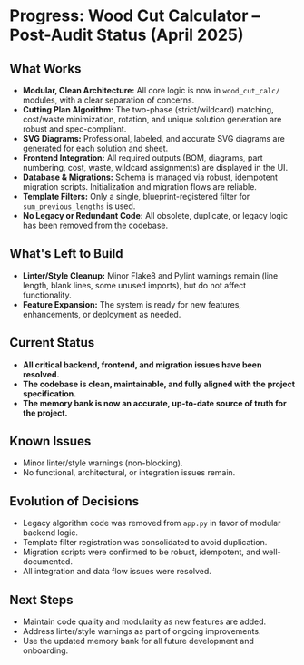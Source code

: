 # Progress: Wood Cut Calculator – Post-Audit Status (April 2025)

## What Works

- **Modular, Clean Architecture:** All core logic is now in `wood_cut_calc/` modules, with a clear separation of concerns.
- **Cutting Plan Algorithm:** The two-phase (strict/wildcard) matching, cost/waste minimization, rotation, and unique solution generation are robust and spec-compliant.
- **SVG Diagrams:** Professional, labeled, and accurate SVG diagrams are generated for each solution and sheet.
- **Frontend Integration:** All required outputs (BOM, diagrams, part numbering, cost, waste, wildcard assignments) are displayed in the UI.
- **Database & Migrations:** Schema is managed via robust, idempotent migration scripts. Initialization and migration flows are reliable.
- **Template Filters:** Only a single, blueprint-registered filter for `sum_previous_lengths` is used.
- **No Legacy or Redundant Code:** All obsolete, duplicate, or legacy logic has been removed from the codebase.

## What's Left to Build

- **Linter/Style Cleanup:** Minor Flake8 and Pylint warnings remain (line length, blank lines, some unused imports), but do not affect functionality.
- **Feature Expansion:** The system is ready for new features, enhancements, or deployment as needed.

## Current Status

- **All critical backend, frontend, and migration issues have been resolved.**
- **The codebase is clean, maintainable, and fully aligned with the project specification.**
- **The memory bank is now an accurate, up-to-date source of truth for the project.**

## Known Issues

- Minor linter/style warnings (non-blocking).
- No functional, architectural, or integration issues remain.

## Evolution of Decisions

- Legacy algorithm code was removed from `app.py` in favor of modular backend logic.
- Template filter registration was consolidated to avoid duplication.
- Migration scripts were confirmed to be robust, idempotent, and well-documented.
- All integration and data flow issues were resolved.

## Next Steps

- Maintain code quality and modularity as new features are added.
- Address linter/style warnings as part of ongoing improvements.
- Use the updated memory bank for all future development and onboarding.
